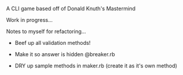 A CLI game based off of Donald Knuth's Mastermind

Work in progress...

Notes to myself for refactoring...

- Beef up all validation methods!

- Make it so answer is hidden @breaker.rb

- DRY up sample methods in maker.rb (create it as it's own method)

